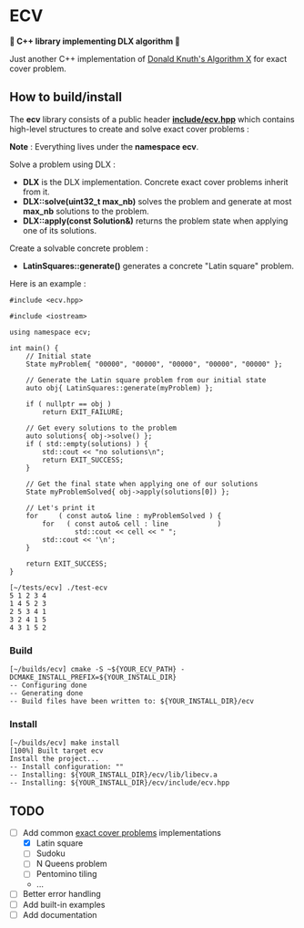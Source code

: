 # ECV

**:star2: C++ library implementing DLX algorithm :star2:**

Just another C++ implementation of [Donald Knuth's Algorithm X](https://arxiv.org/pdf/cs/0011047v1.pdf) for exact cover problem.

## How to build/install

The **ecv** library consists of a public header [**include/ecv.hpp**](./include/ecv.hpp) which contains high-level structures to create and solve exact cover problems :

**Note** : Everything lives under the **namespace ecv**.

Solve a problem using DLX :
- **DLX** is the DLX implementation. Concrete exact cover problems inherit from it.
 - **DLX::solve(uint32_t max_nb)** solves the problem and generate at most **max_nb** solutions to the problem.
 - **DLX::apply(const Solution&)** returns the problem state when applying one of its solutions.

Create a solvable concrete problem :
 - **LatinSquares::generate()** generates a concrete "Latin square" problem.

Here is an example : 

```
#include <ecv.hpp>

#include <iostream>

using namespace ecv;

int main() {
	// Initial state
	State myProblem{ "00000", "00000", "00000", "00000", "00000" };

	// Generate the Latin square problem from our initial state
	auto obj{ LatinSquares::generate(myProblem) };

	if ( nullptr == obj ) 
		return EXIT_FAILURE;

	// Get every solutions to the problem
	auto solutions{ obj->solve() };
	if ( std::empty(solutions) ) {
		std::cout << "no solutions\n";
		return EXIT_SUCCESS;
	}

	// Get the final state when applying one of our solutions
	State myProblemSolved{ obj->apply(solutions[0]) };
	
	// Let's print it 
	for     ( const auto& line : myProblemSolved ) {
		for   ( const auto& cell : line            )
				std::cout << cell << " ";
		std::cout << '\n';
	}

	return EXIT_SUCCESS;
}
```

```
[~/tests/ecv] ./test-ecv 
5 1 2 3 4 
1 4 5 2 3 
2 5 3 4 1 
3 2 4 1 5 
4 3 1 5 2
```

### Build

```
[~/builds/ecv] cmake -S ~${YOUR_ECV_PATH} -DCMAKE_INSTALL_PREFIX=${YOUR_INSTALL_DIR}
-- Configuring done
-- Generating done
-- Build files have been written to: ${YOUR_INSTALL_DIR}/ecv
```

### Install

```
[~/builds/ecv] make install
[100%] Built target ecv
Install the project...
-- Install configuration: ""
-- Installing: ${YOUR_INSTALL_DIR}/ecv/lib/libecv.a
-- Installing: ${YOUR_INSTALL_DIR}/ecv/include/ecv.hpp
```

## TODO

- [ ] Add common [exact cover problems](https://en.wikipedia.org/wiki/Exact_cover) implementations
  - [x] Latin square
  - [ ] Sudoku
  - [ ] N Queens problem
  - [ ] Pentomino tiling
  - ...
- [ ] Better error handling
- [ ] Add built-in examples
- [ ] Add documentation